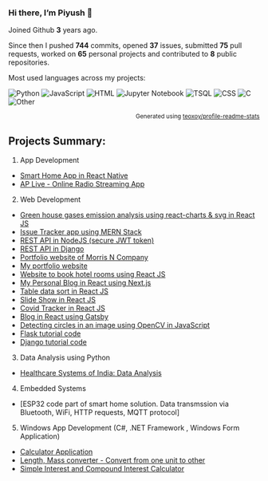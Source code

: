 ### Hi there, I’m Piyush 👋

Joined Github **3** years ago.

Since then I pushed **744** commits, opened **37** issues, submitted **75** pull requests, worked on **65** personal projects and contributed to **8** public repositories.

Most used languages across my projects:

![Python](https://img.shields.io/static/v1?style=flat-square&label=%E2%A0%80&color=555&labelColor=%233572A5&message=Python%EF%B8%B167.3%25)
![JavaScript](https://img.shields.io/static/v1?style=flat-square&label=%E2%A0%80&color=555&labelColor=%23f1e05a&message=JavaScript%EF%B8%B125%25)
![HTML](https://img.shields.io/static/v1?style=flat-square&label=%E2%A0%80&color=555&labelColor=%23e34c26&message=HTML%EF%B8%B12.2%25)
![Jupyter Notebook](https://img.shields.io/static/v1?style=flat-square&label=%E2%A0%80&color=555&labelColor=%23DA5B0B&message=Jupyter%20Notebook%EF%B8%B11.8%25)
![TSQL](https://img.shields.io/static/v1?style=flat-square&label=%E2%A0%80&color=555&labelColor=%23ededed&message=TSQL%EF%B8%B11.5%25)
![CSS](https://img.shields.io/static/v1?style=flat-square&label=%E2%A0%80&color=555&labelColor=%23563d7c&message=CSS%EF%B8%B11.1%25)
![C](https://img.shields.io/static/v1?style=flat-square&label=%E2%A0%80&color=555&labelColor=%23555555&message=C%EF%B8%B10.2%25)
![Other](https://img.shields.io/static/v1?style=flat-square&label=%E2%A0%80&color=555&labelColor=%23ededed&message=Other%EF%B8%B10.6%25)

<p align="right"><sub>Generated using <a href="https://github.com/marketplace/actions/profile-readme-stats">teoxoy/profile-readme-stats</a></sub></p>


## Projects Summary:

1) App Development
- [Smart Home App in React Native ](https://github.com/piyushnanwani/ultra-legendary-fortnight)
- [AP Live - Online Radio Streaming App ](https://play.google.com/store/apps/details?id=com.aplive)

2) Web Development
- [Green house gases emission analysis using react-charts & svg in React JS](https://github.com/piyushnanwani/greenhouse-doodle)
- [Issue Tracker app using MERN Stack](https://github.com/piyushnanwani/issue-tracker-app)
- [REST API in NodeJS (secure JWT token) ](https://github.com/piyushnanwani/smart_home_backend)
- [REST API in Django ](https://github.com/piyushnanwani/rest-api-django)
- [Portfolio website of Morris N Company](https://morrisncompany.com)
- [My portfolio website](https://github.com/piyushnanwani/piyushnanwani.github.io)
- [Website to book hotel rooms using React JS ](https://github.com/piyushnanwani/beach-resort)
- [My Personal Blog in React using Next.js ](https://github.com/piyushnanwani/my-blog)
- [Table data sort in React JS ](https://github.com/piyushnanwani/react-table-data-sort)
- [Slide Show in React JS ](https://github.com/piyushnanwani/react-slideshow-app)
- [Covid Tracker in React JS ](https://github.com/piyushnanwani/covid-19-tracker)
- [Blog in React using Gatsby](http://pics.piiyush.me) 
- [Detecting circles in an image using OpenCV in JavaScript ](https://github.com/piyushnanwani/finding-circles)
- [Flask tutorial code ](https://github.com/piyushnanwani/flask-mega-tutorial)
- [Django tutorial code ](https://github.com/piyushnanwani/mysitePart4)

3) Data Analysis using Python
- [Healthcare Systems of India: Data Analysis](https://github.com/piyushnanwani/Healthcare-India-Data-Analysis)

4) Embedded Systems
- [ESP32 code part of smart home solution. Data transmssion via Bluetooth, WiFi, HTTP requests, MQTT protocol]

5) Windows App Development (C#, .NET Framework , Windows Form Application)
- [Calculator Application](https://github.com/piyushnanwani/calculator-using-c-sharp)
- [Length, Mass converter - Convert from one unit to other](https://github.com/piyushnanwani/length-mass-converter-c-sharp)
- [Simple Interest and Compound Interest Calculator](https://github.com/piyushnanwani/interest-calculator-c-sharp)


